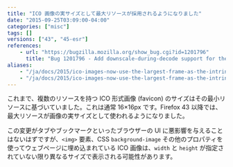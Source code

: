 ```yaml
---
title: "ICO 画像の実サイズとして最大リソースが採用されるようになりました"
date: "2015-09-25T03:09:00-04:00"
categories: ["misc"]
tags: []
versions: ["43", "45-esr"]
references:
    - url: "https://bugzilla.mozilla.org/show_bug.cgi?id=1201796"
      title: "Bug 1201796 - Add downscale-during-decode support for the ICO decoder"
aliases:
    - "/ja/docs/2015/ico-images-now-use-the-largest-frame-as-the-intrinsic-dimention/"
    - "/ja/docs/2015/ico-images-now-use-the-largest-frame-as-the-intrinsic-dimension/"
---
```

これまで、複数のリソースを持つ ICO 形式画像 (favicon) のサイズはその最小リソースに基づいていました。これは通常 16×16px です。Firefox 43 以降では、最大リソースが画像の実サイズとして使われるようになりました。

この変更がタブやブックマークといったブラウザーの UI に悪影響を与えることはないはずですが、`<img>` 要素、CSS `background-image` その他のプロパティを使ってウェブページに埋め込まれている ICO 画像は、`width` と `height` が指定されていない限り異なるサイズで表示される可能性があります。

